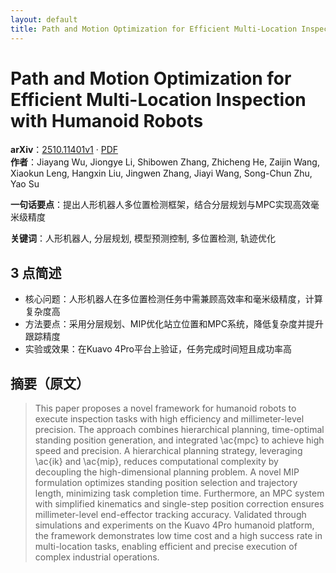 ```yaml
---
layout: default
title: Path and Motion Optimization for Efficient Multi-Location Inspection with Humanoid Robots
---
```


# Path and Motion Optimization for Efficient Multi-Location Inspection with Humanoid Robots
**arXiv**：[2510.11401v1](https://arxiv.org/abs/2510.11401) · [PDF](https://arxiv.org/pdf/2510.11401.pdf)  
**作者**：Jiayang Wu, Jiongye Li, Shibowen Zhang, Zhicheng He, Zaijin Wang, Xiaokun Leng, Hangxin Liu, Jingwen Zhang, Jiayi Wang, Song-Chun Zhu, Yao Su  

**一句话要点**：提出人形机器人多位置检测框架，结合分层规划与MPC实现高效毫米级精度

**关键词**：人形机器人, 分层规划, 模型预测控制, 多位置检测, 轨迹优化

## 3 点简述
- 核心问题：人形机器人在多位置检测任务中需兼顾高效率和毫米级精度，计算复杂度高
- 方法要点：采用分层规划、MIP优化站立位置和MPC系统，降低复杂度并提升跟踪精度
- 实验或效果：在Kuavo 4Pro平台上验证，任务完成时间短且成功率高

## 摘要（原文）

> This paper proposes a novel framework for humanoid robots to execute
> inspection tasks with high efficiency and millimeter-level precision. The
> approach combines hierarchical planning, time-optimal standing position
> generation, and integrated \ac{mpc} to achieve high speed and precision. A
> hierarchical planning strategy, leveraging \ac{ik} and \ac{mip}, reduces
> computational complexity by decoupling the high-dimensional planning problem. A
> novel MIP formulation optimizes standing position selection and trajectory
> length, minimizing task completion time. Furthermore, an MPC system with
> simplified kinematics and single-step position correction ensures
> millimeter-level end-effector tracking accuracy. Validated through simulations
> and experiments on the Kuavo 4Pro humanoid platform, the framework demonstrates
> low time cost and a high success rate in multi-location tasks, enabling
> efficient and precise execution of complex industrial operations.

